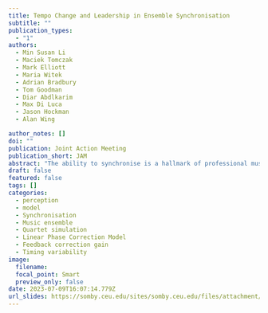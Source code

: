 ```yaml
---
title: Tempo Change and Leadership in Ensemble Synchronisation
subtitle: ""
publication_types:
  - "1"
authors:
  - Min Susan Li
  - Maciek Tomczak
  - Mark Elliott 
  - Maria Witek
  - Adrian Bradbury
  - Tom Goodman
  - Diar Abdlkarim
  - Max Di Luca
  - Jason Hockman
  - Alan Wing

author_notes: []
doi: ""
publication: Joint Action Meeting
publication_short: JAM
abstract: "The ability to synchronise is a hallmark of professional music-making. Such synchronisation, without a conductor, is achievable by timing error correction, either through phase correction (Wing et al., 2014) or period correction (by adjusting the timekeeper interval; Schulze et al., 2005). Here we investigate how an ensemble employs such inter-personal adjustment of micro-scale timings to maintain synchronisation even whilst applying tempo changes associated with expressive musical interpretation. We invited the Coull Quartet to perform a Haydn excerpt in three different ways: 1) minimal temporal expression (‘deadpan’), 2) ‘normal’ expression, 3) accelerando followed by rallentando. Leadership was assigned either to the first or second violin. Using linear and bounded generalised least squares (Jacoby et al., 2015) models of sensorimotor synchronisation, we estimated correction gain parameters for phase and period correction. Results suggested that the Coull Quartet tended towards a more democratic rather than hierarchical approach to group synchronisation. Interestingly, period correction was evident only when tempo changes were introduced into the performance, whereas phase correction was employed throughout, even during the ‘deadpan’ trials. These findings will help to develop interactive training tools for student chamber musicians."
draft: false
featured: false
tags: []
categories:
  - perception
  - model
  - Synchronisation
  - Music ensemble
  - Quartet simulation
  - Linear Phase Correction Model
  - Feedback correction gain
  - Timing variability
image:
  filename:
  focal_point: Smart
  preview_only: false
date: 2023-07-09T16:07:14.779Z
url_slides: https://somby.ceu.edu/sites/somby.ceu.edu/files/attachment/basicpage/35/jam9programabstractforwebsite.pdf
---
```


